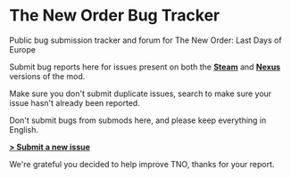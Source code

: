# The New Order Bug Tracker

Public bug submission tracker and forum for The New Order: Last Days of Europe

Submit bug reports here for issues present on both the [**Steam**](https://steamcommunity.com/sharedfiles/filedetails/?id=2438003901) and [**Nexus**](https://www.nexusmods.com/heartsofironiv/mods/34?tab=files) versions of the mod.

Make sure you don't submit duplicate issues, search to make sure your issue hasn't already been reported.

Don't submit bugs from submods here, and please keep everything in English.

[**> Submit a new issue**](https://github.com/TNODevs/TNO-Bug-Tracker/issues/new/choose)

We're grateful you decided to help improve TNO, thanks for your report.
